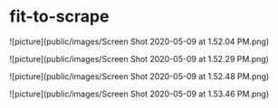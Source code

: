 # fit-to-scrape

![picture](public/images/Screen Shot 2020-05-09 at 1.52.04 PM.png)

![picture](public/images/Screen Shot 2020-05-09 at 1.52.29 PM.png)

![picture](public/images/Screen Shot 2020-05-09 at 1.52.48 PM.png)

![picture](public/images/Screen Shot 2020-05-09 at 1.53.46 PM.png)